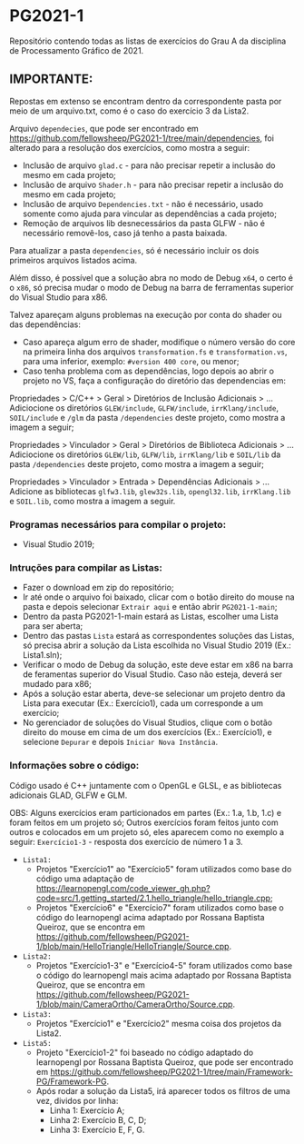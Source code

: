 # PG2021-1
Repositório contendo todas as listas de exercícios do Grau A da disciplina de Processamento Gráfico de 2021.

## IMPORTANTE:
Repostas em extenso se encontram dentro da correspondente pasta por meio de um arquivo.txt, como é o caso do exercício 3 da Lista2.

Arquivo `dependecies`, que pode ser encontrado em https://github.com/fellowsheep/PG2021-1/tree/main/dependencies, foi alterado para a resolução dos exercícios, como mostra a seguir:
* Inclusão de arquivo `glad.c` - para não precisar repetir a inclusão do mesmo em cada projeto;
* Inclusão de arquivo `Shader.h` - para não precisar repetir a inclusão do mesmo em cada projeto;
* Inclusão de arquivo `Dependencies.txt` - não é necessário, usado somente como ajuda para vincular as dependências a cada projeto;
* Remoção de arquivos lib desnecessários da pasta GLFW - não é necessário removê-los, caso já tenho a pasta baixada.

Para atualizar a pasta `dependencies`, só é necessário incluir os dois primeiros arquivos listados acima.

Além disso, é possível que a solução abra no modo de Debug `x64`, o certo é o `x86`, só precisa mudar o modo de Debug na barra de ferramentas superior do Visual Studio para x86.

Talvez apareçam alguns problemas na execução por conta do shader ou das dependências:
* Caso apareça algum erro de shader, modifique o número versão do core na primeira linha dos arquivos `transformation.fs` e `transformation.vs`, para uma inferior, exemplo: `#version 400 core`, ou menor;
* Caso tenha problema com as dependências, logo depois ao abrir o projeto no VS, faça a configuração do diretório das dependencias em:

Propriedades > C/C++ > Geral > Diretórios de Inclusão Adicionais > ... Adiciocione os diretórios `GLEW/include`, `GLFW/include`, `irrKlang/include`, `SOIL/include` e `/glm` da pasta `/dependencies` deste projeto, como mostra a imagem a seguir;



Propriedades > Vinculador > Geral > Diretórios de Biblioteca Adicionais > ... Adiciocione os diretórios `GLEW/lib`, `GLFW/lib`, `irrKlang/lib` e `SOIL/lib` da pasta `/dependencies` deste projeto, como mostra a imagem a seguir;



Propriedades > Vinculador > Entrada > Dependências Adicionais > ... Adicione as bibliotecas `glfw3.lib`, `glew32s.lib`, `opengl32.lib`, `irrKlang.lib` e `SOIL.lib`, como mostra a imagem a seguir.



### Programas necessários para compilar o projeto:
- Visual Studio 2019;

### Intruções para compilar as Listas:
- Fazer o download em zip do repositório;
- Ir até onde o arquivo foi baixado, clicar com o botão direito do mouse na pasta e depois selecionar `Extrair aqui` e então abrir `PG2021-1-main`;
- Dentro da pasta PG2021-1-main estará as Listas, escolher uma Lista para ser aberta;
- Dentro das pastas `Lista` estará as correspondentes soluções das Listas, só precisa abrir a solução da Lista escolhida no Visual Studio 2019 (Ex.: Lista1.sln);
- Verificar o modo de Debug da solução, este deve estar em x86 na barra de feramentas superior do Visual Studio. Caso não esteja, deverá ser mudado para x86;
- Após a solução estar aberta, deve-se selecionar um projeto dentro da Lista para executar (Ex.: Exercício1), cada um corresponde a um exercício;
- No gerenciador de soluções do Visual Studios, clique com o botão direito do mouse em cima de um dos exercícios (Ex.: Exercício1), e selecione `Depurar` e depois `Iniciar Nova Instância`.

### Informações sobre o código:
Código usado é C++ juntamente com o OpenGL e GLSL, e as bibliotecas adicionais GLAD, GLFW e GLM.

OBS: Alguns exercícios eram particionados em partes (Ex.: 1.a, 1.b, 1.c) e foram feitos em um projeto só;
Outros exercícios foram feitos junto com outros e colocados em um projeto só, eles aparecem como no exemplo a seguir: `Exercício1-3` - resposta dos exercício de número 1 a 3.

* `Lista1:`
  - Projetos "Exercício1" ao "Exercício5" foram utilizados como base do código uma adaptação de https://learnopengl.com/code_viewer_gh.php?code=src/1.getting_started/2.1.hello_triangle/hello_triangle.cpp;
  - Projetos "Exercício6" e "Exercício7" foram utilizados como base o código do learnopengl acima adaptado por Rossana Baptista Queiroz, que se encontra em https://github.com/fellowsheep/PG2021-1/blob/main/HelloTriangle/HelloTriangle/Source.cpp.
* `Lista2:`
  - Projetos "Exercício1-3" e "Exercício4-5" foram utilizados como base o código do learnopengl mais acima adaptado por Rossana Baptista Queiroz, que se encontra em https://github.com/fellowsheep/PG2021-1/blob/main/CameraOrtho/CameraOrtho/Source.cpp.
* `Lista3:`
  - Projetos "Exercício1" e "Exercício2" mesma coisa dos projetos da Lista2.
* `Lista5:`
  - Projeto "Exercício1-2" foi baseado no código adaptado do learnopengl por Rossana Baptista Queiroz, que pode ser encontrado em https://github.com/fellowsheep/PG2021-1/tree/main/Framework-PG/Framework-PG.
  - Após rodar a solução da Lista5, irá aparecer todos os filtros de uma vez, dividos por linha:
    - Linha 1: Exercício A;
    - Linha 2: Exercício B, C, D;
    - Linha 3: Exercício E, F, G.
